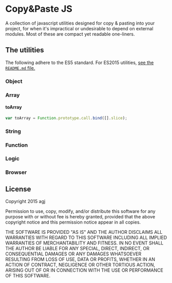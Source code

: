 
Copy&Paste JS
=============

A collection of javascript utilities designed for copy & pasting into your project, for when it's impractical or undesirable to depend on external modules. Most of these are compact yet readable one-liners.


## The utilities


The following adhere to the ES5 standard. For ES2015 utilities, [see the `README.md` file.](README.md)

### Object



### Array

#### toArray

```js
var toArray = Function.prototype.call.bind([].slice);
```

### String



### Function



### Logic



### Browser




## License

Copyright 2015 agj

Permission to use, copy, modify, and/or distribute this software for any purpose with or without fee is hereby granted, provided that the above copyright notice and this permission notice appear in all copies.

THE SOFTWARE IS PROVIDED "AS IS" AND THE AUTHOR DISCLAIMS ALL WARRANTIES WITH REGARD TO THIS SOFTWARE INCLUDING ALL IMPLIED WARRANTIES OF MERCHANTABILITY AND FITNESS. IN NO EVENT SHALL THE AUTHOR BE LIABLE FOR ANY SPECIAL, DIRECT, INDIRECT, OR CONSEQUENTIAL DAMAGES OR ANY DAMAGES WHATSOEVER RESULTING FROM LOSS OF USE, DATA OR PROFITS, WHETHER IN AN ACTION OF CONTRACT, NEGLIGENCE OR OTHER TORTIOUS ACTION, ARISING OUT OF OR IN CONNECTION WITH THE USE OR PERFORMANCE OF THIS SOFTWARE.

